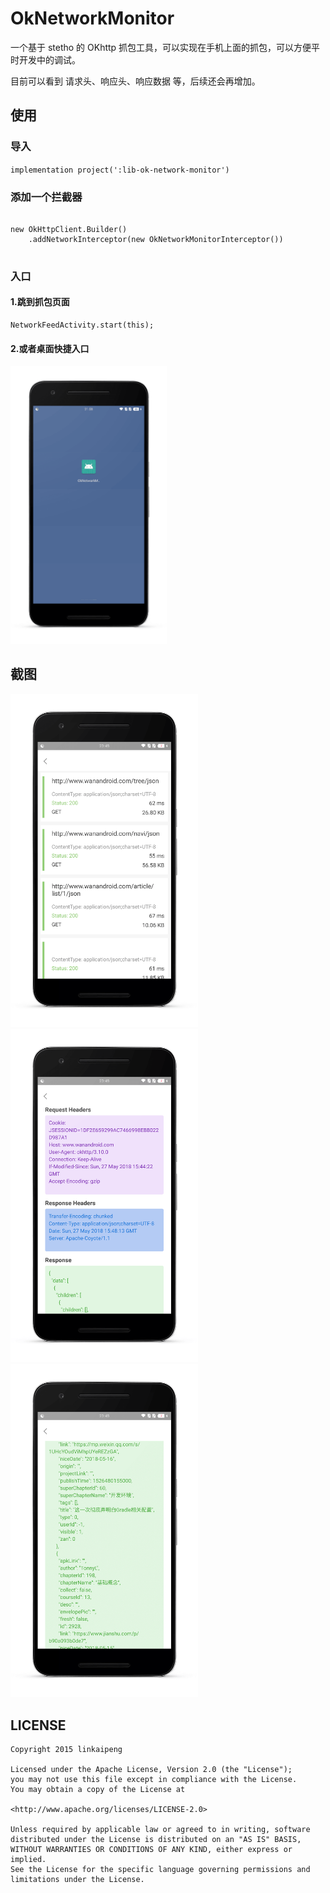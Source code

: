 # OkNetworkMonitor

一个基于 stetho 的 OKhttp 抓包工具，可以实现在手机上面的抓包，可以方便平时开发中的调试。

目前可以看到 请求头、响应头、响应数据 等，后续还会再增加。

## 使用

### 导入

`implementation project(':lib-ok-network-monitor')`

### 添加一个拦截器

```

new OkHttpClient.Builder()
    .addNetworkInterceptor(new OkNetworkMonitorInterceptor())
    
```

### 入口

#### 1.跳到抓包页面

```
NetworkFeedActivity.start(this);
```

#### 2.或者桌面快捷入口

<img src="screenshots/screenshot4.png" width=250/>



## 截图

<img src="screenshots/screenshot1.png" width=300/> <img src="screenshots/screenshot2.png" width=300/> <img src="screenshots/screenshot3.png" width=300/>


## LICENSE

```
Copyright 2015 linkaipeng

Licensed under the Apache License, Version 2.0 (the "License");
you may not use this file except in compliance with the License.
You may obtain a copy of the License at

<http://www.apache.org/licenses/LICENSE-2.0>

Unless required by applicable law or agreed to in writing, software
distributed under the License is distributed on an "AS IS" BASIS,
WITHOUT WARRANTIES OR CONDITIONS OF ANY KIND, either express or implied.
See the License for the specific language governing permissions and
limitations under the License.

```
